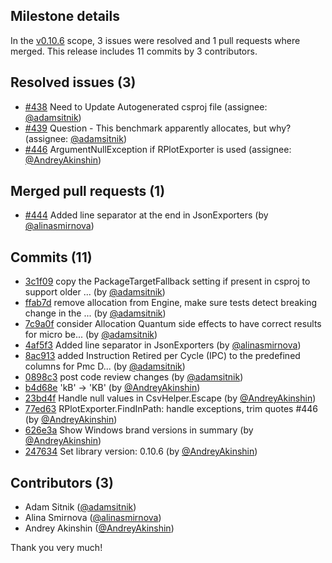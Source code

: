 ## Milestone details

In the [v0.10.6](https://github.com/dotnet/BenchmarkDotNet/issues?q=milestone:v0.10.6) scope, 
3 issues were resolved and 1 pull requests where merged.
This release includes 11 commits by 3 contributors.

## Resolved issues (3)

* [#438](https://github.com/dotnet/BenchmarkDotNet/issues/438) Need to Update Autogenerated csproj file (assignee: [@adamsitnik](https://github.com/adamsitnik))
* [#439](https://github.com/dotnet/BenchmarkDotNet/issues/439) Question - This benchmark apparently allocates, but why? (assignee: [@adamsitnik](https://github.com/adamsitnik))
* [#446](https://github.com/dotnet/BenchmarkDotNet/issues/446) ArgumentNullException if RPlotExporter is used (assignee: [@AndreyAkinshin](https://github.com/AndreyAkinshin))

## Merged pull requests (1)

* [#444](https://github.com/dotnet/BenchmarkDotNet/pull/444) Added line separator at the end in JsonExporters (by [@alinasmirnova](https://github.com/alinasmirnova))

## Commits (11)

* [3c1f09](https://github.com/dotnet/BenchmarkDotNet/commit/3c1f099aa6c1d90bb063309cea04a173266ac8b8) copy the PackageTargetFallback setting if present in csproj to support older ... (by [@adamsitnik](https://github.com/adamsitnik))
* [ffab7d](https://github.com/dotnet/BenchmarkDotNet/commit/ffab7de2c5fda0ff4947b714bbbb0c3d626d2bbd) remove allocation from Engine, make sure tests detect breaking change in the ... (by [@adamsitnik](https://github.com/adamsitnik))
* [7c9a0f](https://github.com/dotnet/BenchmarkDotNet/commit/7c9a0ff04751311c8434252127ab4b694c2b7665) consider Allocation Quantum side effects to have correct results for micro be... (by [@adamsitnik](https://github.com/adamsitnik))
* [4af5f3](https://github.com/dotnet/BenchmarkDotNet/commit/4af5f346b49b8704652cfe3268a9fe02c649c227) Added line separator in JsonExporters (by [@alinasmirnova](https://github.com/alinasmirnova))
* [8ac913](https://github.com/dotnet/BenchmarkDotNet/commit/8ac9137063ec89639674fac98d8e8a17f7635243) added Instruction Retired per Cycle (IPC) to the predefined columns for Pmc D... (by [@adamsitnik](https://github.com/adamsitnik))
* [0898c3](https://github.com/dotnet/BenchmarkDotNet/commit/0898c3fd2c371dc6d24a8e2933014ca63e8051d8) post code review changes (by [@adamsitnik](https://github.com/adamsitnik))
* [b4d68e](https://github.com/dotnet/BenchmarkDotNet/commit/b4d68e933562bd86eb8147f39c4bfcdce83e2c72) 'kB' -> 'KB' (by [@AndreyAkinshin](https://github.com/AndreyAkinshin))
* [23bd4f](https://github.com/dotnet/BenchmarkDotNet/commit/23bd4f188bb0169c8625ab882899714729e1cadc) Handle null values in CsvHelper.Escape (by [@AndreyAkinshin](https://github.com/AndreyAkinshin))
* [77ed63](https://github.com/dotnet/BenchmarkDotNet/commit/77ed631835922e57361352a0d7c4a13f21860e3f) RPlotExporter.FindInPath: handle exceptions, trim quotes #446 (by [@AndreyAkinshin](https://github.com/AndreyAkinshin))
* [626e3a](https://github.com/dotnet/BenchmarkDotNet/commit/626e3a64ba78a66afde9cf82a312c7a2fe4e6e1a) Show Windows brand versions in summary (by [@AndreyAkinshin](https://github.com/AndreyAkinshin))
* [247634](https://github.com/dotnet/BenchmarkDotNet/commit/2476346f639f41dad8748ab55155fc27fd8dbf1d) Set library version: 0.10.6 (by [@AndreyAkinshin](https://github.com/AndreyAkinshin))

## Contributors (3)

* Adam Sitnik ([@adamsitnik](https://github.com/adamsitnik))
* Alina Smirnova ([@alinasmirnova](https://github.com/alinasmirnova))
* Andrey Akinshin ([@AndreyAkinshin](https://github.com/AndreyAkinshin))

Thank you very much!

